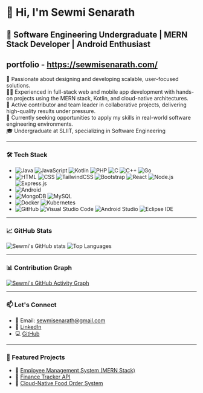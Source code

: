 # 👋 Hi, I'm Sewmi Senarath

## 💼 Software Engineering Undergraduate | MERN Stack Developer | Android Enthusiast
## portfolio - https://sewmisenarath.com/

🚀 Passionate about designing and developing scalable, user-focused solutions.  
👩‍💻 Experienced in full-stack web and mobile app development with hands-on projects using the MERN stack, Kotlin, and cloud-native architectures.  
🤝 Active contributor and team leader in collaborative projects, delivering high-quality results under pressure.  
🎯 Currently seeking opportunities to apply my skills in real-world software engineering environments.  
🎓 Undergraduate at SLIIT, specializing in Software Engineering  

---

### 🛠 Tech Stack

* ![Java](https://img.shields.io/badge/Java-%23ED8B00.svg?style=flat\&logo=openjdk\&logoColor=white) ![JavaScript](https://img.shields.io/badge/JavaScript-%23323330.svg?style=flat\&logo=javascript\&logoColor=%23F7DF1E) ![Kotlin](https://img.shields.io/badge/Kotlin-%230095D5.svg?style=flat\&logo=kotlin\&logoColor=white) ![PHP](https://img.shields.io/badge/PHP-%23777BB4.svg?style=flat\&logo=php\&logoColor=white) ![C](https://img.shields.io/badge/C-%2300599C.svg?style=flat\&logo=c\&logoColor=white) ![C++](https://img.shields.io/badge/C++-%2300599C.svg?style=flat\&logo=c%2B%2B\&logoColor=white) ![Go](https://img.shields.io/badge/Go-%2300ADD8.svg?style=flat\&logo=go\&logoColor=white)
* ![HTML](https://img.shields.io/badge/HTML5-%23E34F26.svg?style=flat\&logo=html5\&logoColor=white) ![CSS](https://img.shields.io/badge/CSS3-%231572B6.svg?style=flat\&logo=css3\&logoColor=white) ![TailwindCSS](https://img.shields.io/badge/Tailwind_CSS-%2338B2AC.svg?style=flat\&logo=tailwind-css\&logoColor=white) ![Bootstrap](https://img.shields.io/badge/Bootstrap-%237952B3.svg?style=flat\&logo=bootstrap\&logoColor=white) ![React](https://img.shields.io/badge/React-%2320232a.svg?style=flat\&logo=react\&logoColor=%2361DAFB) ![Node.js](https://img.shields.io/badge/Node.js-%23339933.svg?style=flat\&logo=node.js\&logoColor=white) ![Express.js](https://img.shields.io/badge/Express.js-%23404d59.svg?style=flat\&logo=express\&logoColor=white)
* ![Android](https://img.shields.io/badge/Android-%233DDC84.svg?style=flat\&logo=android\&logoColor=white)
* ![MongoDB](https://img.shields.io/badge/MongoDB-%2347A248.svg?style=flat\&logo=mongodb\&logoColor=white) ![MySQL](https://img.shields.io/badge/MySQL-%2300f.svg?style=flat\&logo=mysql\&logoColor=white)
* ![Docker](https://img.shields.io/badge/Docker-%232496ED.svg?style=flat\&logo=docker\&logoColor=white) ![Kubernetes](https://img.shields.io/badge/Kubernetes-%23326CE5.svg?style=flat\&logo=kubernetes\&logoColor=white)
* ![GitHub](https://img.shields.io/badge/GitHub-%23121011.svg?style=flat\&logo=github\&logoColor=white) ![Visual Studio Code](https://img.shields.io/badge/VS%20Code-%23007ACC.svg?style=flat\&logo=visual-studio-code\&logoColor=white) ![Android Studio](https://img.shields.io/badge/Android%20Studio-%233DDC84.svg?style=flat\&logo=android-studio\&logoColor=white) ![Eclipse IDE](https://img.shields.io/badge/Eclipse-%232C2255.svg?style=flat\&logo=eclipse\&logoColor=white)

---

### 📈 GitHub Stats

![Sewmi's GitHub stats](https://github-readme-stats.vercel.app/api?username=sewmi-senarath\&show_icons=true\&theme=tokyonight)
![Top Languages](https://github-readme-stats.vercel.app/api/top-langs/?username=sewmi-senarath\&layout=compact\&theme=tokyonight)

---

### 📊 Contribution Graph

[![Sewmi's GitHub Activity Graph](https://github-readme-activity-graph.vercel.app/graph?username=sewmi-senarath\&theme=tokyo-night)](https://github.com/sewmi-senarath)

---

### 📫 Let's Connect

* 📧 Email: [sewmisenarath@gmail.com](mailto:sewmisenarath@gmail.com)
* 🔗 [LinkedIn](http://www.linkedin.com/in/sewmi-senarath)
* 💻 [GitHub](https://github.com/sewmi-senarath)

---

### 🌟 Featured Projects

* 🔹 [Employee Management System (MERN Stack)](https://github.com/sewmi-senarath/ITP_Project_Tannoy/tree/employee-manager)
* 🔹 [Finance Tracker API](https://github.com/sewmi-senarath/FinanceTrackerApp)
* 🔹 [Cloud-Native Food Order System](https://github.com/ImalAyodya/Cloud-Native-FoodOrderSystem/tree/RestaurantManagment/Order_Mangement_And_Notification_Service)
